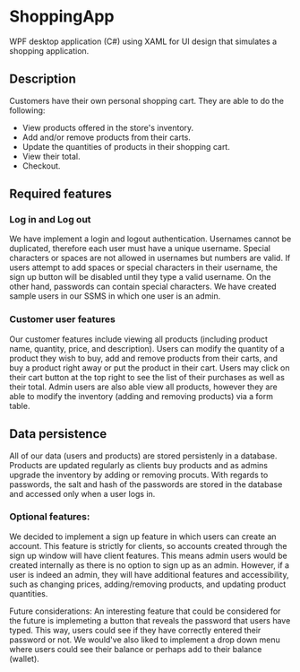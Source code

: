 # ShoppingApp
WPF desktop application (C#) using XAML for UI design that simulates a shopping application.

## Description
Customers have their own personal shopping cart. They are able to do the following: 
- View products offered in the store's inventory.
- Add and/or remove products from their carts.
- Update the quantities of products in their shopping cart.
- View their total.
- Checkout.

## Required features

### Log in and Log out 
We have implement a login and logout authentication. Usernames cannot be duplicated, therefore each user must have a unique username. Special characters or spaces are not allowed in usernames but numbers are valid. If users attempt to add spaces or special characters in their username, the sign up button will be disabled until they type a valid username. On the other hand, passwords can contain special characters. We have created sample users in our SSMS in which one user is an admin.

### Customer user features
Our customer features include viewing all products (including product name, quantity, price, and description). Users can modify the quantity of a product they wish to buy, add and remove products from their carts, and buy a product right away or put the product in their cart. Users may click on their cart button at the top right to see the list of their purchases as well as their total.
Admin users are also able view all products, however they are able to modify the inventory (adding and removing products) via a form table.

## Data persistence
All of our data (users and products) are stored persistenly in a database. Products are updated regularly as clients buy products and as admins upgrade the inventory by adding or removing procuts. With regards to passwords, the salt and hash of the passwords are stored in the database and accessed only when a user logs in.


### Optional features:

We decided to implement a sign up feature in which users can create an account. This feature is strictly for clients, so accounts created through the sign up window will have client features. This means admin users would be created internally as there is no option to sign up as an admin. However, if a user is indeed an admin, they will have additional features and accessibility, such as changing prices, adding/removing products, and updating product quantities.


Future considerations:
An interesting feature that could be considered for the future is implemeting a button that reveals the password that users have typed. This way, users could see if they have correctly entered their password or not. We would've also liked to implement a drop down menu where users could see their balance or perhaps add to their balance (wallet).
